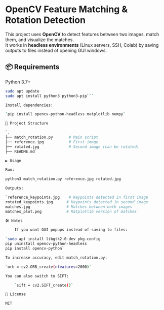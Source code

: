 # OpenCV Feature Matching & Rotation Detection

This project uses **OpenCV** to detect features between two images, match them, and visualize the matches.  
It works in **headless environments** (Linux servers, SSH, Colab) by saving outputs to files instead of opening GUI windows.

## 📦 Requirements

Python 3.7+
```bash
sudo apt update
sudo apt install python3 python3-pip```

Install dependencies:

`pip install opencv-python-headless matplotlib numpy`

📂 Project Structure

`.
├── match_rotation.py       # Main script
├── reference.jpg           # First image
├── rotated.jpg             # Second image (can be rotated)
├── README.md`

▶️ Usage

Run:

python3 match_rotation.py reference.jpg rotated.jpg

Outputs:

`reference_keypoints.jpg    # Keypoints detected in first image
rotated_keypoints.jpg      # Keypoints detected in second image
matches.jpg                # Matches between both images
matches_plot.png           # Matplotlib version of matches`

🛠 Notes

    If you want GUI popups instead of saving to files:

`sudo apt install libgtk2.0-dev pkg-config
pip uninstall opencv-python-headless
pip install opencv-python`

To increase accuracy, edit match_rotation.py:

`orb = cv2.ORB_create(nfeatures=2000)`

You can also switch to SIFT:

    `sift = cv2.SIFT_create()`

📜 License

MIT


